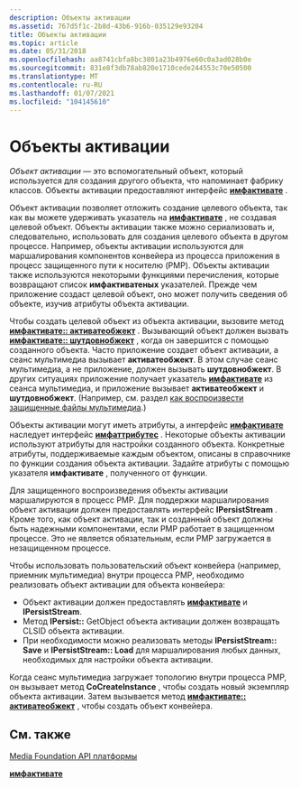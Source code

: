 ```yaml
---
description: Объекты активации
ms.assetid: 767d5f1c-2b8d-43b6-916b-035129e93204
title: Объекты активации
ms.topic: article
ms.date: 05/31/2018
ms.openlocfilehash: aa8741cbfa8bc3801a23b4976e60c0a3ad028b0e
ms.sourcegitcommit: 831e8f3db78ab820e1710cede244553c70e50500
ms.translationtype: MT
ms.contentlocale: ru-RU
ms.lasthandoff: 01/07/2021
ms.locfileid: "104145610"
---
```

# <a name="activation-objects"></a>Объекты активации

*Объект активации* — это вспомогательный объект, который используется для создания другого объекта, что напоминает фабрику классов. Объекты активации предоставляют интерфейс [**имфактивате**](/windows/desktop/api/mfobjects/nn-mfobjects-imfactivate) .

Объект активации позволяет отложить создание целевого объекта, так как вы можете удерживать указатель на [**имфактивате**](/windows/desktop/api/mfobjects/nn-mfobjects-imfactivate) , не создавая целевой объект. Объекты активации также можно сериализовать и, следовательно, использовать для создания целевого объекта в другом процессе. Например, объекты активации используются для маршалирования компонентов конвейера из процесса приложения в процесс защищенного пути к носителю (PMP). Объекты активации также используются некоторыми функциями перечисления, которые возвращают список **имфактиватеных** указателей. Прежде чем приложение создаст целевой объект, оно может получить сведения об объекте, изучив атрибуты объекта активации.

Чтобы создать целевой объект из объекта активации, вызовите метод [**имфактивате:: активатеобжект**](/windows/desktop/api/mfobjects/nf-mfobjects-imfactivate-activateobject) . Вызывающий объект должен вызвать [**имфактивате:: шутдовнобжект**](/windows/desktop/api/mfobjects/nf-mfobjects-imfactivate-shutdownobject) , когда он завершится с помощью созданного объекта. Часто приложение создает объект активации, а сеанс мультимедиа вызывает **активатеобжект**. В этом случае сеанс мультимедиа, а не приложение, должен вызывать **шутдовнобжект**. В других ситуациях приложение получает указатель [**имфактивате**](/windows/desktop/api/mfobjects/nn-mfobjects-imfactivate) из сеанса мультимедиа, и приложение вызывает **активатеобжект** и **шутдовнобжект**. (Например, см. раздел [как воспроизвести защищенные файлы мультимедиа](how-to-play-protected-media-files.md).)

Объекты активации могут иметь атрибуты, а интерфейс [**имфактивате**](/windows/desktop/api/mfobjects/nn-mfobjects-imfactivate) наследует интерфейс [**имфаттрибутес**](/windows/desktop/api/mfobjects/nn-mfobjects-imfattributes) . Некоторые объекты активации используют атрибуты для настройки созданного объекта. Конкретные атрибуты, поддерживаемые каждым объектом, описаны в справочнике по функции создания объекта активации. Задайте атрибуты с помощью указателя **имфактивате** , полученного от функции.

Для защищенного воспроизведения объекты активации маршалируются в процесс PMP. Для поддержки маршалирования объект активации должен предоставлять интерфейс **IPersistStream** . Кроме того, как объект активации, так и созданный объект должны быть надежными компонентами, если PMP работает в защищенном процессе. Это не является обязательным, если PMP загружается в незащищенном процессе.

Чтобы использовать пользовательский объект конвейера (например, приемник мультимедиа) внутри процесса PMP, необходимо реализовать объект активации для объекта конвейера:

-   Объект активации должен предоставлять [**имфактивате**](/windows/desktop/api/mfobjects/nn-mfobjects-imfactivate) и **IPersistStream**.
-   Метод **IPersist::** GetObject объекта активации должен возвращать CLSID объекта активации.
-   При необходимости можно реализовать методы **IPersistStream:: Save** и **IPersistStream:: Load** для маршалирования любых данных, необходимых для настройки объекта активации.

Когда сеанс мультимедиа загружает топологию внутри процесса PMP, он вызывает метод **CoCreateInstance** , чтобы создать новый экземпляр объекта активации. Затем вызывается метод [**имфактивате:: активатеобжект**](/windows/desktop/api/mfobjects/nf-mfobjects-imfactivate-activateobject) , чтобы создать объект конвейера.

## <a name="related-topics"></a>См. также

<dl> <dt>

[Media Foundation API платформы](media-foundation-platform-apis.md)
</dt> <dt>

[**имфактивате**](/windows/desktop/api/mfobjects/nn-mfobjects-imfactivate)
</dt> </dl>

 

 



